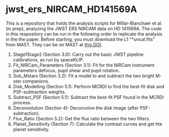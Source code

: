 # jwst_ers_NIRCAM_HD141569A

This is a repository that holds the analysis scripts for Millar-Blanchaer et al. (in prep), analyzing the JWST ERS NIRCAM data on HD 141569A. The code in this respository can be run in the following order to replicate the analysis in the the paper. Before starting, you must download the L1 "*uncal.fits" from MAST. They can be on MAST at [this DOI](http://dx.doi.org/10.17909/ty1h-9x40). 

1. Stage1Stage2 (Section 3.0): Carry out the basic JWST pipeline calibrations, as run by spaceKLIP.
2. Fit_NIRCam_Parameters (Section 3.1): Fit for the NIRCam instrument parameters defocus, pupil shear and pupil rotation.
3. Sub_Mstars (Section 3.2): Fit a model to and subtract the two bright M-star companions.
4. Disk_Modelling (Section 5.1): Perform MCRDI to find the best-fit disk and PSF-subtraction weights. 
5. Subtract_PSF (Section 5.1): Subtract the best-fit PSF found in the MCRDI process. 
6. Deconvolution (Section 4): Deconvolve the disk image (after PSF-subtraction).
7. Flux_Ratio (Section 5.2): Get the flux ratio between the two filters. 
8. Planet_Sensitivity (Section 7): Calculate the contrast curves and get hte planet sensitivity.
